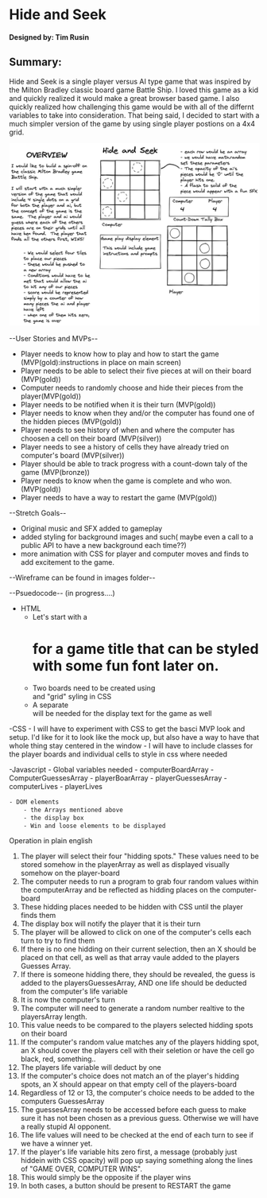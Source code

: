 # Hide and Seek
#### Designed by: Tim Rusin

## Summary:


Hide and Seek is a single player versus AI type game that was inspired by the Milton Bradley classic board game Battle Ship. I loved this game as a kid and quickly realized it would make a great browser based game.  I also quickly realized how challenging this game would be with all of the  differnt variables to take into consideration.  That being said, I decided to start with a much simpler version of the game by using single player postions on a 4x4 grid.

![Wire Frame image of Game](https://github.com/timrusin/HideAndSeek/blob/main/images/HideandSeekMock.png)

--User Stories and MVPs--
- Player needs to know how to play and how to start the game (MVP(gold):instructions in place on main screen)
- Player needs to be able to select their five pieces at will on their board (MVP(gold))
- Computer needs to randomly choose and hide their pieces from the player(MVP(gold))
- Player needs to be notified when it is their turn (MVP(gold))
- Player needs to know when they and/or the computer has found one of the hidden pieces (MVP(gold))
- Player needs to see history of when and where the computer has choosen a cell on their board (MVP(silver))
- Player needs to see a history of cells they have already tried on computer's board (MVP(silver))
- Player should be able to track progress with a count-down taly of the game (MVP(bronze))
- Player needs to know when the game is complete and who won. (MVP(gold))
- Player needs to have a way to restart the game (MVP(gold))

--Stretch Goals--
- Original music and SFX added to gameplay
- added styling for background images and such( maybe even a call to a public API to have a new background each time??)
- more animation with CSS for player and computer moves and finds to add excitement to the game. 

--Wireframe can be found in images folder--

--Psuedocode-- (in progress....)

- HTML
    - Let's start with a <h1> for a game title that can be styled with some fun font later on. 
    - Two boards need to be created using <div> and "grid" syling in CSS
    - A separate <div> will be needed for the display text for the game as well

-CSS
    - I will have to experiment with CSS to get the basci MVP look and setup. I'd like for it to look
    like the mock up, but also have a way to have that whole thing stay centered in the window
    - I will have to include classes for the player boards and individual cells to style in css where needed

-Javascript
    - Global variables needed
        - computerBoardArray 
        - ComputerGuessesArray
        - playerBoarArray
        - playerGuessesArray
        - computerLives
        - playerLives

    - DOM elements
        - the Arrays mentioned above
        - the display box
        - Win and loose elements to be displayed


Operation in plain english

1. The player will select their four "hidding spots." These values need to be stored somehow in the playerArray as well as displayed visually somehow on the player-board
2. The computer needs to run a program to grab four random values within the computerArray and be reflected as hidding places on the computer-board
3. These hidding places needed to be hidden with CSS until the player finds them
4. The display box will notify the player that it is their turn
5. The player will be allowed to click on one of the computer's cells each turn to try to find them
6. If there is no one hidding on their current selection, then an X should be placed on that cell, as well as that array vaule added to the players Guesses Array.
7. If there is someone hidding there, they should be revealed, the guess is added to the playersGuessesArray, AND one life should be deducted from the computer's life variable
8. It is now the computer's turn
9. The computer will need to generate a random number realtive to the playersArray length.
10. This value needs to be compared to the players selected hidding spots on their board
11. If the computer's random value matches any of the players hidding spot, an X should cover the players cell with their seletion or have the cell go black, red, something.. 
12. The players life variable will deduct by one
13. If the computer's choice does not match an of the player's hidding spots, an X should appear on that empty cell of the players-board
14. Regardless of 12 or 13, the computer's choice needs to be added to the computers GuessesArray
15. The guessesArray needs to be accessed before each guess to make sure it has not been chosen as a previous guess. Otherwise we will have a really stupid AI opponent.
16. The life values will need to be checked at the end of each turn to see if we have a winner yet. 
17. If the player's life variable hits zero first, a message (probably just hiddein with CSS opacity) will pop up saying something along the lines of "GAME OVER, COMPUTER WINS". 
18. This would simply be the opposite if the player wins
19. In both cases, a button should be present to RESTART the game




